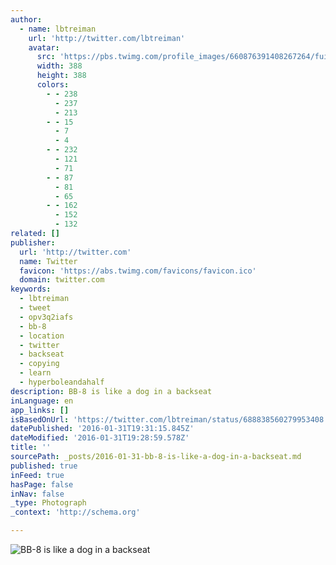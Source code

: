 ```yaml
---
author:
  - name: lbtreiman
    url: 'http://twitter.com/lbtreiman'
    avatar:
      src: 'https://pbs.twimg.com/profile_images/660876391408267264/fuiISbGz_400x400.jpg'
      width: 388
      height: 388
      colors:
        - - 238
          - 237
          - 213
        - - 15
          - 7
          - 4
        - - 232
          - 121
          - 71
        - - 87
          - 81
          - 65
        - - 162
          - 152
          - 132
related: []
publisher:
  url: 'http://twitter.com'
  name: Twitter
  favicon: 'https://abs.twimg.com/favicons/favicon.ico'
  domain: twitter.com
keywords:
  - lbtreiman
  - tweet
  - opv3q2iafs
  - bb-8
  - location
  - twitter
  - backseat
  - copying
  - learn
  - hyperboleandahalf
description: BB-8 is like a dog in a backseat
inLanguage: en
app_links: []
isBasedOnUrl: 'https://twitter.com/lbtreiman/status/688838560279953408'
datePublished: '2016-01-31T19:31:15.845Z'
dateModified: '2016-01-31T19:28:59.578Z'
title: ''
sourcePath: _posts/2016-01-31-bb-8-is-like-a-dog-in-a-backseat.md
published: true
inFeed: true
hasPage: false
inNav: false
_type: Photograph
_context: 'http://schema.org'

---
```

![BB-8 is like a dog in a backseat](https://pbs.twimg.com/media/CY8_BPLUMAITHVV.jpg:large)